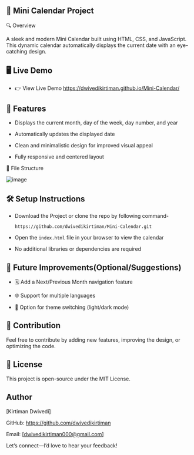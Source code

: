 ## 📅 Mini Calendar Project

🔍 Overview

A sleek and modern Mini Calendar built using HTML, CSS, and JavaScript. This dynamic calendar automatically displays the current date with an eye-catching design.

## 🖥️ Live Demo

- 👉 View Live Demo    https://dwivedikirtiman.github.io/Mini-Calendar/

## 🌟 Features

- Displays the current month, day of the week, day number, and year

- Automatically updates the displayed date

- Clean and minimalistic design for improved visual appeal

- Fully responsive and centered layout

📂 File Structure

![image](https://github.com/user-attachments/assets/accf5627-f4c9-4329-aa25-c6f32302a597)


## 🛠️ Setup Instructions

- Download the Project or clone the repo by following command-

     ```https://github.com/dwivedikirtiman/Mini-Calendar.git```

- Open the ```index.html``` file in your browser to view the calendar

- No additional libraries or dependencies are required

## 🚀 Future Improvements(Optional/Suggestions)

- 🗓️ Add a Next/Previous Month navigation feature

- 🌐 Support for multiple languages

- 🎨 Option for theme switching (light/dark mode)

## 🤝 Contribution

Feel free to contribute by adding new features, improving the design, or optimizing the code.

## 📜 License

This project is open-source under the MIT License.

## Author

[Kirtiman Dwivedi]

GitHub: https://github.com/dwivedikirtiman

Email: [dwivedikirtiman000@gmail.com]

Let’s connect—I’d love to hear your feedback!


